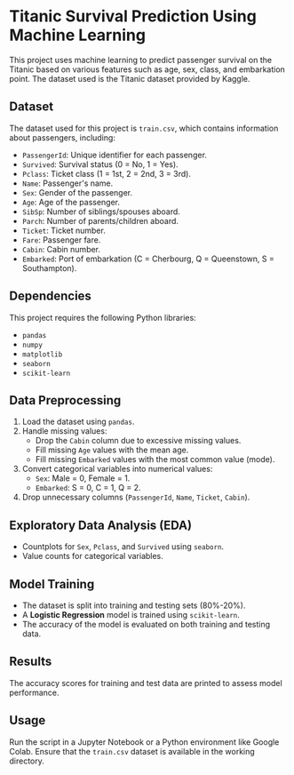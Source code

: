# Titanic Survival Prediction Using Machine Learning

This project uses machine learning to predict passenger survival on the Titanic based on various features such as age, sex, class, and embarkation point. The dataset used is the Titanic dataset provided by Kaggle.

## Dataset
The dataset used for this project is `train.csv`, which contains information about passengers, including:
- `PassengerId`: Unique identifier for each passenger.
- `Survived`: Survival status (0 = No, 1 = Yes).
- `Pclass`: Ticket class (1 = 1st, 2 = 2nd, 3 = 3rd).
- `Name`: Passenger's name.
- `Sex`: Gender of the passenger.
- `Age`: Age of the passenger.
- `SibSp`: Number of siblings/spouses aboard.
- `Parch`: Number of parents/children aboard.
- `Ticket`: Ticket number.
- `Fare`: Passenger fare.
- `Cabin`: Cabin number.
- `Embarked`: Port of embarkation (C = Cherbourg, Q = Queenstown, S = Southampton).

## Dependencies
This project requires the following Python libraries:
- `pandas`
- `numpy`
- `matplotlib`
- `seaborn`
- `scikit-learn`


## Data Preprocessing
1. Load the dataset using `pandas`.
2. Handle missing values:
   - Drop the `Cabin` column due to excessive missing values.
   - Fill missing `Age` values with the mean age.
   - Fill missing `Embarked` values with the most common value (mode).
3. Convert categorical variables into numerical values:
   - `Sex`: Male = 0, Female = 1.
   - `Embarked`: S = 0, C = 1, Q = 2.
4. Drop unnecessary columns (`PassengerId`, `Name`, `Ticket`, `Cabin`).

## Exploratory Data Analysis (EDA)
- Countplots for `Sex`, `Pclass`, and `Survived` using `seaborn`.
- Value counts for categorical variables.

## Model Training
- The dataset is split into training and testing sets (80%-20%).
- A **Logistic Regression** model is trained using `scikit-learn`.
- The accuracy of the model is evaluated on both training and testing data.

## Results
The accuracy scores for training and test data are printed to assess model performance.

## Usage
Run the script in a Jupyter Notebook or a Python environment like Google Colab. Ensure that the `train.csv` dataset is available in the working directory.



